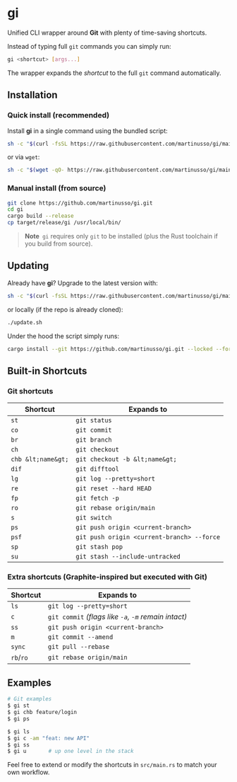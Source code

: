 # gi

Unified CLI wrapper around **Git** with plenty of time-saving shortcuts.

Instead of typing full `git` commands you can simply run:

```bash
gi <shortcut> [args...]
```

The wrapper expands the _shortcut_ to the full `git` command automatically.

## Installation

### Quick install (recommended)

Install **gi** in a single command using the bundled script:

```bash
sh -c "$(curl -fsSL https://raw.githubusercontent.com/martinusso/gi/main/install.sh)"
```

or via `wget`:

```bash
sh -c "$(wget -qO- https://raw.githubusercontent.com/martinusso/gi/main/install.sh)"
```

### Manual install (from source)

```bash
git clone https://github.com/martinusso/gi.git
cd gi
cargo build --release
cp target/release/gi /usr/local/bin/
```

> **Note** `gi` requires only `git` to be installed (plus the Rust toolchain if you build from source).

## Updating

Already have **gi**? Upgrade to the latest version with:

```bash
sh -c "$(curl -fsSL https://raw.githubusercontent.com/martinusso/gi/main/update.sh)"
```

or locally (if the repo is already cloned):

```bash
./update.sh
```

Under the hood the script simply runs:

```bash
cargo install --git https://github.com/martinusso/gi.git --locked --force
```

## Built-in Shortcuts

### Git shortcuts

| Shortcut           | Expands to                                 |
| ------------------ | ------------------------------------------ |
| `st`               | `git status`                               |
| `co`               | `git commit`                               |
| `br`               | `git branch`                               |
| `ch`               | `git checkout`                             |
| `chb &lt;name&gt;` | `git checkout -b &lt;name&gt;`             |
| `dif`              | `git difftool`                             |
| `lg`               | `git log --pretty=short`                   |
| `re`               | `git reset --hard HEAD`                    |
| `fp`               | `git fetch -p`                             |
| `ro`               | `git rebase origin/main`                   |
| `s`                | `git switch`                               |
| `ps`               | `git push origin <current-branch>`         |
| `psf`              | `git push origin <current-branch> --force` |
| `sp`               | `git stash pop`                            |
| `su`               | `git stash --include-untracked`            |

### Extra shortcuts (Graphite-inspired but executed with Git)

| Shortcut  | Expands to                                           |
| --------- | ---------------------------------------------------- |
| `ls`      | `git log --pretty=short`                             |
| `c`       | `git commit` _(flags like `-a`, `-m` remain intact)_ |
| `ss`      | `git push origin <current-branch>`                   |
| `m`       | `git commit --amend`                                 |
| `sync`    | `git pull --rebase`                                  |
| `rb`/`ro` | `git rebase origin/main`                             |

## Examples

```bash
# Git examples
$ gi st
$ gi chb feature/login
$ gi ps

$ gi ls
$ gi c -am "feat: new API"
$ gi ss
$ gi u       # up one level in the stack
```

Feel free to extend or modify the shortcuts in `src/main.rs` to match
your own workflow.
